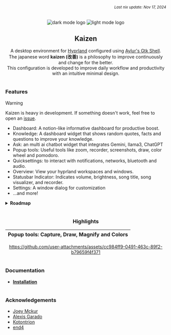 ###### *<div align=right><sub>Last nix update: Nov 17, 2024</sub></div>*

<div align=center>

![dark mode logo](https://github.com/thericecold/kaizen/blob/main/config/assets/logo-dark.png#gh-dark-mode-only)
![light mode logo](https://github.com/thericecold/kaizen/blob/main/config/assets/logo-light.png#gh-light-mode-only)
## Kaizen
A desktop environment for [Hyprland](https://github.com/hyprwm/Hyprland) configured using [Aylur's Gtk Shell](https://github.com/aylur/ags).<br/>
The japanese word **kaizen (改善)** is a philosophy to improve continuously and change for the better.<br/>
This configuration is developed to improve daily workflow and productivity with an intuitive minimal design.

</div>

#

### Features

> [!WARNING]
> Kaizen is heavy in development. If something doesn't work, feel free to open an [issue](https://github.com/TheRiceCold/kaizen/issues/new).

- Dashboard: A notion-like informative dashboard for productive boost.
- Knowledge: A dashboard widget that shows random quotes, facts and questions to improve your knowledge.
- Ask: an multi ai chatbot widget that integrates Gemini, llama3, ChatGPT
- Popup tools: Useful tools like zoom, recorder, screenshots, draw, color wheel and pomodoro.
- Quicksettings: to interact with notifications, networks, bluetooth and audio.
- Overview: View your hyprland workspaces and windows.
- Statusbar Indicator: Indicates volume, brightness, song title, song visualizer, and recorder.
- Settings: A window dialog for customization
- ...and more!

<details>
  <summary><b>Roadmap</b></summary>

##### Windows/Widgets
- [x] Status bar(topbar)
- [x] Workspace and window clients overview
- [x] App Launcher
- [x] Calendar

##### Quicksettings
- [x] Notifications
- [x] Network/Wifi
- [x] Bluetooth
- [x] Audio

##### Ask (chatbot)
- [x] Gemini
- [ ] ChatGPT
- [ ] llama

##### Knowledge widget
- [x] quotes
- [x] facts
- [x] verses
- [x] randomize
- [ ] filtering
- [ ] questions

##### Dashboard
- [x] player widget
- [x] weather widget
- [x] github contributions widget
- [x] date and time progress widget
- [ ] task warrior (WIP)
- [ ] ledger

##### Statusbar Indicators
- [x] volume
- [x] brightness
- [x] record timer
- [ ] pomodoro timer
- [ ] microphone

##### Popup and Tools
- [ ] Music Player
  - [x] Controls
  - [ ] Lyrics
- [x] Notifications
- [ ] Pomodoro
- [x] On-screen Keyboard
- [x] Zoom tool
- [x] Color tool
- [x] Capture tool
- [x] Draw tool (screen annotation)

##### Settings dialog
- [x] general theme
- [x] colors
- [x] hyprland
- [x] keybinds
- [x] widgets
- [x] tools

##### Lockscreen/Greeter
- [x] time and date
- [ ] weather widget
- [ ] spotify player
- [ ] system info

</details>

#

<div align=center>

 ### Highlights

| **Popup tools**: Capture, Draw, Magnify and Colors |
| -------------------------------------------------- |

https://github.com/user-attachments/assets/cc984ff9-0491-463c-89f2-b79659f4f371

</div>

#
### Documentation
- **[Installation](https://github.com/TheRiceCold/kaizen/wiki/Installation)**

#
### Acknowledgements
- [Joey Mckur](https://github.com/aylur/ags)
- [Alexis Garado](https://github.com/garado)
- [Kotontrion](https://github.com/kotontrion/dotfiles)
- [end4](https://github.com/end-4/dots-hyprland)

